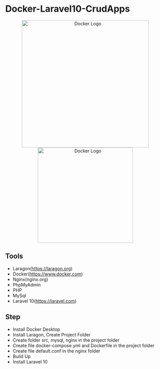 # Docker-Laravel10-CrudApps
<p align="center">
  <a href="#" target="_blank">
    <img src="https://storage.googleapis.com/static.ianlewis.org/prod/img/docker/large_v-trans.png" width="400" alt="Docker Logo">
    <img src="https://upload.wikimedia.org/wikipedia/commons/thumb/9/9a/Laravel.svg/1200px-Laravel.svg.png" width="300" alt="Docker Logo">
  </a>
</p>


## Tools
- Laragon(https://laragon.org)
- Docker(https://www.docker.com)
- Nginx(nginx.org)
- PhpMyAdmin
- PHP
- MySql
- Laravel 10(https://laravel.com)

## Step
- Install Docker Desktop
- Install Laragon, Create Project Folder
- Create folder src, mysql, nginx in the project folder
- Create file docker-compose.yml and Dockerfile in the project folder
- Create file default.conf in the nginx folder
- Build Up
- Install Laravel 10
